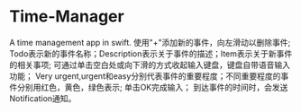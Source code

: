 # Time-Manager
A time management app in swift.
使用"+"添加新的事件，向左滑动以删除事件;
Todo表示新的事件名称；Description表示关于事件的描述；Item表示关于新事件的相关事项;
可通过单击空白处或向下滑的方式收起输入键盘，键盘自带语音输入功能；
Very urgent,urgent和easy分别代表事件的重要程度；不同重要程度的事件分别用红色，黄色，绿色表示;
单击OK完成输入；
到达事件的时间时，会发送Notification通知。
